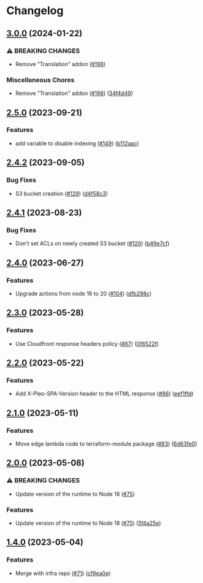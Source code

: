 # Changelog

## [3.0.0](https://github.com/pleo-io/spa-tools/compare/terraform-module-v2.5.0...terraform-module-v3.0.0) (2024-01-22)


### ⚠ BREAKING CHANGES

* Remove "Translation" addon ([#198](https://github.com/pleo-io/spa-tools/issues/198))

### Miscellaneous Chores

* Remove "Translation" addon ([#198](https://github.com/pleo-io/spa-tools/issues/198)) ([34f4d49](https://github.com/pleo-io/spa-tools/commit/34f4d49b32d7272713ab0f794021f13fa7eeaf2a))

## [2.5.0](https://github.com/pleo-io/spa-tools/compare/terraform-module-v2.4.2...terraform-module-v2.5.0) (2023-09-21)


### Features

* add variable to disable indexing ([#149](https://github.com/pleo-io/spa-tools/issues/149)) ([b112aac](https://github.com/pleo-io/spa-tools/commit/b112aaca62c7233cd7760c319a2d24575b331e58))

## [2.4.2](https://github.com/pleo-io/spa-tools/compare/terraform-module-v2.4.1...terraform-module-v2.4.2) (2023-09-05)


### Bug Fixes

* S3 bucket creation ([#129](https://github.com/pleo-io/spa-tools/issues/129)) ([d4f58c3](https://github.com/pleo-io/spa-tools/commit/d4f58c3ae45d9e85f8acee0089dde251f8782ca7))

## [2.4.1](https://github.com/pleo-io/spa-tools/compare/terraform-module-v2.4.0...terraform-module-v2.4.1) (2023-08-23)


### Bug Fixes

* Don't set ACLs on newly created S3 bucket ([#120](https://github.com/pleo-io/spa-tools/issues/120)) ([b49e7cf](https://github.com/pleo-io/spa-tools/commit/b49e7cfaad1c217c56636bb081eabbd07d018588))

## [2.4.0](https://github.com/pleo-io/spa-tools/compare/terraform-module-v2.3.0...terraform-module-v2.4.0) (2023-06-27)


### Features

* Upgrade actions from node 16 to 20 ([#104](https://github.com/pleo-io/spa-tools/issues/104)) ([dfb298c](https://github.com/pleo-io/spa-tools/commit/dfb298c41d07013afa1f28e41bcb5bb160de76f6))

## [2.3.0](https://github.com/pleo-io/spa-tools/compare/terraform-module-v2.2.0...terraform-module-v2.3.0) (2023-05-28)


### Features

* Use Cloudfront response headers policy ([#87](https://github.com/pleo-io/spa-tools/issues/87)) ([0f6522f](https://github.com/pleo-io/spa-tools/commit/0f6522f690fcac25188a544c7b0e137e724472ac))

## [2.2.0](https://github.com/pleo-io/spa-tools/compare/terraform-module-v2.1.0...terraform-module-v2.2.0) (2023-05-22)


### Features

* Add X-Pleo-SPA-Version header to the HTML response ([#86](https://github.com/pleo-io/spa-tools/issues/86)) ([eef1ffd](https://github.com/pleo-io/spa-tools/commit/eef1ffd934a7a1fbe6202d6d7cd83f988d10bf2a))

## [2.1.0](https://github.com/pleo-io/spa-tools/compare/terraform-module-v2.0.0...terraform-module-v2.1.0) (2023-05-11)


### Features

* Move edge lambda code to terraform-module package ([#83](https://github.com/pleo-io/spa-tools/issues/83)) ([6d63fe0](https://github.com/pleo-io/spa-tools/commit/6d63fe01992bb18d53f634acdc7b259a26a5c34a))

## [2.0.0](https://github.com/pleo-io/spa-tools/compare/terraform-module-v1.4.0...terraform-module-v2.0.0) (2023-05-08)


### ⚠ BREAKING CHANGES

* Update version of the runtime to Node 18 ([#75](https://github.com/pleo-io/spa-tools/issues/75))

### Features

* Update version of the runtime to Node 18 ([#75](https://github.com/pleo-io/spa-tools/issues/75)) ([5f4a25e](https://github.com/pleo-io/spa-tools/commit/5f4a25ecf3f38ddb2ad5d5850425b648a2ea7223))

## [1.4.0](https://github.com/pleo-io/pleo-spa-cicd/compare/terraform-module-v1.3.0...terraform-module-v1.4.0) (2023-05-04)


### Features

* Merge with infra repo ([#71](https://github.com/pleo-io/pleo-spa-cicd/issues/71)) ([cf9ea0e](https://github.com/pleo-io/pleo-spa-cicd/commit/cf9ea0e7069ef2b844206c782e5a536fdb077f1c))
